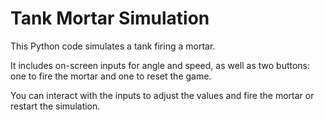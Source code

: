 # Tank Mortar Simulation

This Python code simulates a tank firing a mortar.

It includes on-screen inputs for angle and speed, as well as two buttons: one to fire the mortar and one to reset the game.

You can interact with the inputs to adjust the values ​​and fire the mortar or restart the simulation.